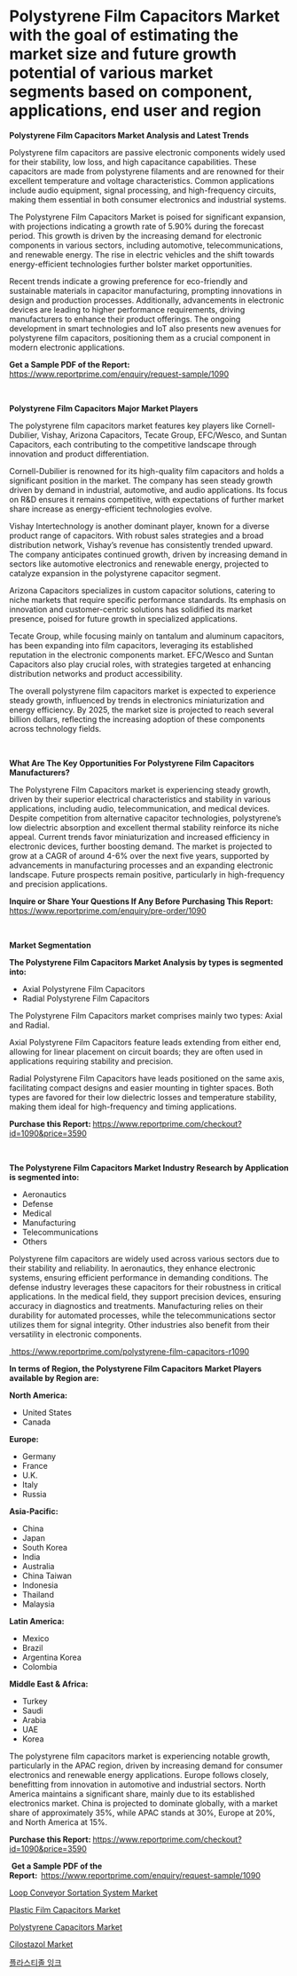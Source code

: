 <p><h1>Polystyrene Film Capacitors Market with the goal of estimating the market size and future growth potential of various market segments based on component, applications, end user and region</h1></p><p><strong>Polystyrene Film Capacitors Market Analysis and Latest Trends</strong></p>
<p><p>Polystyrene film capacitors are passive electronic components widely used for their stability, low loss, and high capacitance capabilities. These capacitors are made from polystyrene filaments and are renowned for their excellent temperature and voltage characteristics. Common applications include audio equipment, signal processing, and high-frequency circuits, making them essential in both consumer electronics and industrial systems.</p><p>The Polystyrene Film Capacitors Market is poised for significant expansion, with projections indicating a growth rate of 5.90% during the forecast period. This growth is driven by the increasing demand for electronic components in various sectors, including automotive, telecommunications, and renewable energy. The rise in electric vehicles and the shift towards energy-efficient technologies further bolster market opportunities.</p><p>Recent trends indicate a growing preference for eco-friendly and sustainable materials in capacitor manufacturing, prompting innovations in design and production processes. Additionally, advancements in electronic devices are leading to higher performance requirements, driving manufacturers to enhance their product offerings. The ongoing development in smart technologies and IoT also presents new avenues for polystyrene film capacitors, positioning them as a crucial component in modern electronic applications.</p></p>
<p><strong>Get a Sample PDF of the Report:&nbsp;</strong> <a href="https://www.reportprime.com/enquiry/request-sample/1090">https://www.reportprime.com/enquiry/request-sample/1090</a></p>
<p>&nbsp;</p>
<p><strong>Polystyrene Film Capacitors Major Market Players</strong></p>
<p><p>The polystyrene film capacitors market features key players like Cornell-Dubilier, Vishay, Arizona Capacitors, Tecate Group, EFC/Wesco, and Suntan Capacitors, each contributing to the competitive landscape through innovation and product differentiation. </p><p>Cornell-Dubilier is renowned for its high-quality film capacitors and holds a significant position in the market. The company has seen steady growth driven by demand in industrial, automotive, and audio applications. Its focus on R&D ensures it remains competitive, with expectations of further market share increase as energy-efficient technologies evolve.</p><p>Vishay Intertechnology is another dominant player, known for a diverse product range of capacitors. With robust sales strategies and a broad distribution network, Vishay’s revenue has consistently trended upward. The company anticipates continued growth, driven by increasing demand in sectors like automotive electronics and renewable energy, projected to catalyze expansion in the polystyrene capacitor segment.</p><p>Arizona Capacitors specializes in custom capacitor solutions, catering to niche markets that require specific performance standards. Its emphasis on innovation and customer-centric solutions has solidified its market presence, poised for future growth in specialized applications.</p><p>Tecate Group, while focusing mainly on tantalum and aluminum capacitors, has been expanding into film capacitors, leveraging its established reputation in the electronic components market. EFC/Wesco and Suntan Capacitors also play crucial roles, with strategies targeted at enhancing distribution networks and product accessibility.</p><p>The overall polystyrene film capacitors market is expected to experience steady growth, influenced by trends in electronics miniaturization and energy efficiency. By 2025, the market size is projected to reach several billion dollars, reflecting the increasing adoption of these components across technology fields.</p></p>
<p>&nbsp;</p>
<p><strong>What Are The Key Opportunities For Polystyrene Film Capacitors Manufacturers?</strong></p>
<p><p>The Polystyrene Film Capacitors market is experiencing steady growth, driven by their superior electrical characteristics and stability in various applications, including audio, telecommunication, and medical devices. Despite competition from alternative capacitor technologies, polystyrene’s low dielectric absorption and excellent thermal stability reinforce its niche appeal. Current trends favor miniaturization and increased efficiency in electronic devices, further boosting demand. The market is projected to grow at a CAGR of around 4-6% over the next five years, supported by advancements in manufacturing processes and an expanding electronic landscape. Future prospects remain positive, particularly in high-frequency and precision applications.</p></p>
<p><strong>Inquire or Share Your Questions If Any Before Purchasing This Report:</strong> <a href="https://www.reportprime.com/enquiry/pre-order/1090">https://www.reportprime.com/enquiry/pre-order/1090</a></p>
<p>&nbsp;</p>
<p><strong>Market Segmentation</strong></p>
<p><strong>The Polystyrene Film Capacitors Market Analysis by types is segmented into:</strong></p>
<p><ul><li>Axial Polystyrene Film Capacitors</li><li>Radial Polystyrene Film Capacitors</li></ul></p>
<p><p>The Polystyrene Film Capacitors market comprises mainly two types: Axial and Radial. </p><p>Axial Polystyrene Film Capacitors feature leads extending from either end, allowing for linear placement on circuit boards; they are often used in applications requiring stability and precision. </p><p>Radial Polystyrene Film Capacitors have leads positioned on the same axis, facilitating compact designs and easier mounting in tighter spaces. Both types are favored for their low dielectric losses and temperature stability, making them ideal for high-frequency and timing applications.</p></p>
<p><strong>Purchase this Report:&nbsp;</strong><a href="https://www.reportprime.com/checkout?id=1090&price=3590">https://www.reportprime.com/checkout?id=1090&price=3590</a></p>
<p>&nbsp;</p>
<p><strong>The Polystyrene Film Capacitors Market Industry Research by Application is segmented into:</strong></p>
<p><ul><li>Aeronautics</li><li>Defense</li><li>Medical</li><li>Manufacturing</li><li>Telecommunications</li><li>Others</li></ul></p>
<p><p>Polystyrene film capacitors are widely used across various sectors due to their stability and reliability. In aeronautics, they enhance electronic systems, ensuring efficient performance in demanding conditions. The defense industry leverages these capacitors for their robustness in critical applications. In the medical field, they support precision devices, ensuring accuracy in diagnostics and treatments. Manufacturing relies on their durability for automated processes, while the telecommunications sector utilizes them for signal integrity. Other industries also benefit from their versatility in electronic components.</p></p>
<p><a href="https://www.reportprime.com/polystyrene-film-capacitors-r1090">&nbsp;https://www.reportprime.com/polystyrene-film-capacitors-r1090</a></p>
<p><strong>In terms of Region, the Polystyrene Film Capacitors Market Players available by Region are:</strong></p>
<p>
    <p> <strong> North America: </strong>
        <ul>
            <li>United States</li>
            <li>Canada</li>
        </ul>
        </p> 
    <p> <strong> Europe: </strong>
        <ul>
            <li>Germany</li>
            <li>France</li>
            <li>U.K.</li>
            <li>Italy</li>
            <li>Russia</li>
        </ul>
        </p> 
    <p> <strong> Asia-Pacific: </strong>
        <ul>
            <li>China</li>
            <li>Japan</li>
            <li>South Korea</li>
            <li>India</li>
            <li>Australia</li>
            <li>China Taiwan</li>
            <li>Indonesia</li>
            <li>Thailand</li>
            <li>Malaysia</li>
        </ul>
        </p> 
    <p> <strong> Latin America: </strong>
        <ul>
            <li>Mexico</li>
            <li>Brazil</li>
            <li>Argentina Korea</li>
            <li>Colombia</li>
        </ul>
        </p> 
    <p> <strong> Middle East & Africa: </strong>
        <ul>
            <li>Turkey</li>
            <li>Saudi</li>
            <li>Arabia</li>
            <li>UAE</li>
            <li>Korea</li>
        </ul>
    </p>
    </p>
<p><p>The polystyrene film capacitors market is experiencing notable growth, particularly in the APAC region, driven by increasing demand for consumer electronics and renewable energy applications. Europe follows closely, benefitting from innovation in automotive and industrial sectors. North America maintains a significant share, mainly due to its established electronics market. China is projected to dominate globally, with a market share of approximately 35%, while APAC stands at 30%, Europe at 20%, and North America at 15%.</p></p>
<p><strong>Purchase this Report: </strong><a href="https://www.reportprime.com/checkout?id=1090&price=3590">https://www.reportprime.com/checkout?id=1090&price=3590</a></p>
<p>&nbsp;<strong>Get a Sample PDF of the Report:&nbsp;&nbsp;</strong><a href="https://www.reportprime.com/enquiry/request-sample/1090">https://www.reportprime.com/enquiry/request-sample/1090</a></p>
<p><strong></strong></p>
<p><p><a href="https://issuu.com/reportprime-2/docs/loop-conveyor-sortation-system-mark_53749676003e98">Loop Conveyor Sortation System Market</a></p><p><a href="https://github.com/dringals/Market-Research-Report-List-5/blob/main/plastic-film-capacitors-market.md">Plastic Film Capacitors Market</a></p><p><a href="https://github.com/mharielmesa/Market-Research-Report-List-4/blob/main/polystyrene-capacitors-market.md">Polystyrene Capacitors Market</a></p><p><a href="https://medium.com/@glovaamccray/market-leaders-and-laggards-global-cilostazol-market-trends-and-forecast-2024-2031-94cd5e3e0e67">Cilostazol Market</a></p><p><a href="https://medium.com/@anita28yomishoe/%EA%B8%80%EB%A1%9C%EB%B2%8C-%ED%94%8C%EB%9D%BC%EC%8A%A4%ED%8B%B0%EC%86%94-%EC%9E%89%ED%81%AC-%EC%8B%9C%EC%9E%A5-%EA%B8%B0%ED%9A%8C-%EB%B0%8F-%EC%8B%9C%EC%9E%A5-%EB%8F%84%EC%A0%84-%EA%B3%BC%EC%A0%9C-2024-2031-e4fc3a2f98f2">플라스티졸 잉크</a></p></p>